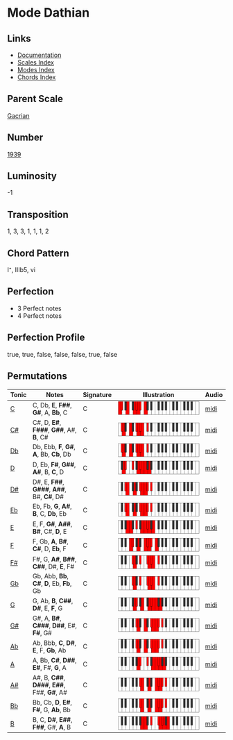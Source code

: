 # Mode Dathian

## Links

- [Documentation](README.md)
- [Scales Index](Scales.md)
- [Modes Index](Modes.md)
- [Chords Index](Chords.md)

## Parent Scale

[Gacrian](ScaleGacrian.md)

## Number

[1939](https://ianring.com/musictheory/scales/1939)

## Luminosity

-1

## Transposition

1, 3, 3, 1, 1, 1, 2

## Chord Pattern

I⁺, IIIb5, vi

## Perfection

- 3 Perfect notes
- 4 Perfect notes

## Perfection Profile

true, true, false, false, false, true, false

## Permutations

| Tonic | Notes | Signature | Illustration | Audio |
|-------|-------|-----------|--------------|-------|
| [C](ModeCNaturalDathian.md) | C, Db, **E**, **F##**, **G#**, A, **Bb**, C | C | ![CNaturalDathian](ModeCNaturalDathian.png) | [midi](https://github.com/edipermadi/music/blob/main/docs/ModeCNaturalDathian.mid?raw=true) |
| [C#](ModeCSharpDathian.md) | C#, D, **E#**, **F###**, **G##**, A#, **B**, C# | C | ![CSharpDathian](ModeCSharpDathian.png) | [midi](https://github.com/edipermadi/music/blob/main/docs/ModeCSharpDathian.mid?raw=true) |
| [Db](ModeDFlatDathian.md) | Db, Ebb, **F**, **G#**, **A**, Bb, **Cb**, Db | C | ![DFlatDathian](ModeDFlatDathian.png) | [midi](https://github.com/edipermadi/music/blob/main/docs/ModeDFlatDathian.mid?raw=true) |
| [D](ModeDNaturalDathian.md) | D, Eb, **F#**, **G##**, **A#**, B, **C**, D | C | ![DNaturalDathian](ModeDNaturalDathian.png) | [midi](https://github.com/edipermadi/music/blob/main/docs/ModeDNaturalDathian.mid?raw=true) |
| [D#](ModeDSharpDathian.md) | D#, E, **F##**, **G###**, **A##**, B#, **C#**, D# | C | ![DSharpDathian](ModeDSharpDathian.png) | [midi](https://github.com/edipermadi/music/blob/main/docs/ModeDSharpDathian.mid?raw=true) |
| [Eb](ModeEFlatDathian.md) | Eb, Fb, **G**, **A#**, **B**, C, **Db**, Eb | C | ![EFlatDathian](ModeEFlatDathian.png) | [midi](https://github.com/edipermadi/music/blob/main/docs/ModeEFlatDathian.mid?raw=true) |
| [E](ModeENaturalDathian.md) | E, F, **G#**, **A##**, **B#**, C#, **D**, E | C | ![ENaturalDathian](ModeENaturalDathian.png) | [midi](https://github.com/edipermadi/music/blob/main/docs/ModeENaturalDathian.mid?raw=true) |
| [F](ModeFNaturalDathian.md) | F, Gb, **A**, **B#**, **C#**, D, **Eb**, F | C | ![FNaturalDathian](ModeFNaturalDathian.png) | [midi](https://github.com/edipermadi/music/blob/main/docs/ModeFNaturalDathian.mid?raw=true) |
| [F#](ModeFSharpDathian.md) | F#, G, **A#**, **B##**, **C##**, D#, **E**, F# | C | ![FSharpDathian](ModeFSharpDathian.png) | [midi](https://github.com/edipermadi/music/blob/main/docs/ModeFSharpDathian.mid?raw=true) |
| [Gb](ModeGFlatDathian.md) | Gb, Abb, **Bb**, **C#**, **D**, Eb, **Fb**, Gb | C | ![GFlatDathian](ModeGFlatDathian.png) | [midi](https://github.com/edipermadi/music/blob/main/docs/ModeGFlatDathian.mid?raw=true) |
| [G](ModeGNaturalDathian.md) | G, Ab, **B**, **C##**, **D#**, E, **F**, G | C | ![GNaturalDathian](ModeGNaturalDathian.png) | [midi](https://github.com/edipermadi/music/blob/main/docs/ModeGNaturalDathian.mid?raw=true) |
| [G#](ModeGSharpDathian.md) | G#, A, **B#**, **C###**, **D##**, E#, **F#**, G# | C | ![GSharpDathian](ModeGSharpDathian.png) | [midi](https://github.com/edipermadi/music/blob/main/docs/ModeGSharpDathian.mid?raw=true) |
| [Ab](ModeAFlatDathian.md) | Ab, Bbb, **C**, **D#**, **E**, F, **Gb**, Ab | C | ![AFlatDathian](ModeAFlatDathian.png) | [midi](https://github.com/edipermadi/music/blob/main/docs/ModeAFlatDathian.mid?raw=true) |
| [A](ModeANaturalDathian.md) | A, Bb, **C#**, **D##**, **E#**, F#, **G**, A | C | ![ANaturalDathian](ModeANaturalDathian.png) | [midi](https://github.com/edipermadi/music/blob/main/docs/ModeANaturalDathian.mid?raw=true) |
| [A#](ModeASharpDathian.md) | A#, B, **C##**, **D###**, **E##**, F##, **G#**, A# | C | ![ASharpDathian](ModeASharpDathian.png) | [midi](https://github.com/edipermadi/music/blob/main/docs/ModeASharpDathian.mid?raw=true) |
| [Bb](ModeBFlatDathian.md) | Bb, Cb, **D**, **E#**, **F#**, G, **Ab**, Bb | C | ![BFlatDathian](ModeBFlatDathian.png) | [midi](https://github.com/edipermadi/music/blob/main/docs/ModeBFlatDathian.mid?raw=true) |
| [B](ModeBNaturalDathian.md) | B, C, **D#**, **E##**, **F##**, G#, **A**, B | C | ![BNaturalDathian](ModeBNaturalDathian.png) | [midi](https://github.com/edipermadi/music/blob/main/docs/ModeBNaturalDathian.mid?raw=true) |
